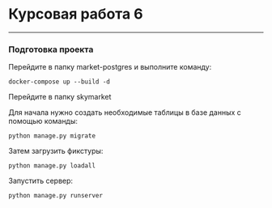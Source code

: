 # Курсовая работа 6
***
### Подготовка проекта
Перейдите в папку market-postgres и выполните команду: 
```
docker-compose up --build -d
```
Перейдите в папку skymarket

Для начала нужно создать необходимые таблицы в базе данных с помощью команды:
```
python manage.py migrate
```
Затем загрузить фикстуры:
```
python manage.py loadall
```
Запустить сервер:
```
python manage.py runserver
```

